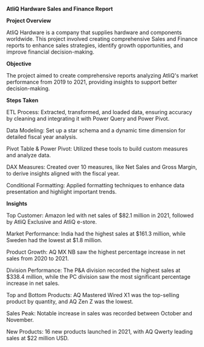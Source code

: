 **AtliQ Hardware Sales and Finance Report**

**Project Overview**

AtliQ Hardware is a company that supplies hardware and components worldwide. This project involved creating comprehensive Sales and Finance reports to enhance sales strategies, identify growth opportunities, and improve financial decision-making.

**Objective**

The project aimed to create comprehensive reports analyzing AtliQ's market performance from 2019 to 2021, providing insights to support better decision-making.

**Steps Taken**

ETL Process: Extracted, transformed, and loaded data, ensuring accuracy by cleaning and integrating it with Power Query and Power Pivot.

Data Modeling: Set up a star schema and a dynamic time dimension for detailed fiscal year analysis.

Pivot Table & Power Pivot: Utilized these tools to build custom measures and analyze data.

DAX Measures: Created over 10 measures, like Net Sales and Gross Margin, to derive insights aligned with the fiscal year.

Conditional Formatting: Applied formatting techniques to enhance data presentation and highlight important trends.

**Insights**

Top Customer: Amazon led with net sales of $82.1 million in 2021, followed by AtliQ Exclusive and AtliQ e-store.

Market Performance: India had the highest sales at $161.3 million, while Sweden had the lowest at $1.8 million.

Product Growth: AQ MX NB saw the highest percentage increase in net sales from 2020 to 2021.

Division Performance: The P&A division recorded the highest sales at $338.4 million, while the PC division saw the most significant percentage increase in net sales.

Top and Bottom Products: AQ Mastered Wired X1 was the top-selling product by quantity, and AQ Zen Z was the lowest.

Sales Peak:  Notable increase in sales was recorded between October and November.

New Products: 16 new products launched in 2021, with AQ Qwerty leading sales at $22 million USD.




















 
 




